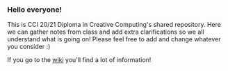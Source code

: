 ### Hello everyone!

This is CCI 20/21 Diploma in Creative Computing's shared repository. Here we can gather notes from class and add extra clarifications so we all understand what is going on!
Please feel free to add and change whatever you consider :)

If you go to the [wiki](https://github.com/rociorey/cci-2020/wiki) you'll find a lot of information!

